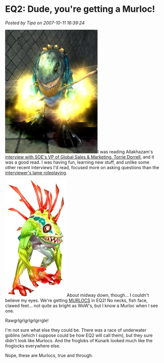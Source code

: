 # EQ2: Dude, you're getting a Murloc!

*Posted by Tipa on 2007-10-11 16:39:24*

![](../../../uploads/2007/10/eq2murloc.jpg)I was reading Allakhazam's [interview with SOE's VP of Global Sales & Marketing, Torrie Dorrell](http://eq2.allakhazam.com/db/guides.html?guide=1089), and it was a good read. I was having fun, learning new stuff, and unlike some other recent interviews I'd read, focused more on asking questions than the [interviewer's lame roleplaying](http://eq2.allakhazam.com/db/guides.html?guide=1086).

![](../../../uploads/2007/10/warcraft_murlock.jpg)About midway down, though... I couldn't believe my eyes. We're getting [MURLOCS](http://en.wikipedia.org/wiki/Murloc) in EQ2! No necks, fish face, clawed feet... not quite as bright as WoW's, but I know a Murloc when I see one.

Rawgrlgrlgrlgrlgrrgle!

I'm not sure what else they could be. There was a race of underwater goblins (which I suppose could be how EQ2 will call them), but they sure didn't look like Murlocs. And the frogloks of Kunark looked much like the froglocks everywhere else.

Nope, these are Murlocs, true and through.
